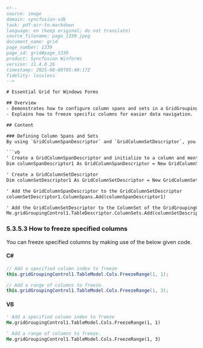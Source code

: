 ```html
<!-- 
source: image
domain: syncfusion-sdk
task: pdf-ocr-to-markdown
language: en (keep original; do not translate)
source_filename: page_1339.jpeg
document_name: grid
page_number: 1339
page_id: grid#page_1339
product: Syncfusion Winforms
version: 11.4.0.26
timestamp: 2025-08-09T05:48:17Z
fidelity: lossless
-->

# Essential Grid for Windows Forms

## Overview
- Demonstrates how to configure column spans and sets in a GridGroupingControl.
- Explains how to freeze specific columns for easier data navigation.

## Content

### Defining Column Spans and Sets
By using `GridColumnSpanDescriptor` and `GridColumnSetDescriptor`, you can customize how columns are displayed in the GridGroupingControl.

```vb
' Create a GridColumnSpanDescriptor and initialize to a column and mention its location to display
Dim columnSpanDescriptor1 As GridColumnSpanDescriptor = New GridColumnSpanDescriptor("Name", "ROC0")

' Create a GridColumnSetDescriptor
Dim columnSetDescriptor1 As GridColumnSetDescriptor = New GridColumnSetDescriptor()

' Add the GridColumnSpanDescriptor to the GridColumnSetDescriptor
columnSetDescriptor1.ColumnSpans.Add(columnSpanDescriptor1)

' Add the GridColumnSetDescriptor to the ColumnSet of the GridGroupingControl through the TableDescriptor.
Me.gridGroupingControl1.TableDescriptor.ColumnSets.Add(columnSetDescriptor1)
```

### 5.3.5.3 How to freeze specified columns

You can freeze specified columns by making use of the below given code.

#### C#
```csharp
// Add a specified column index to freeze
this.gridGroupingControl1.TableModel.Cols.FreezeRange(1, 1);

// Add a range of columns to freeze.
this.gridGroupingControl1.TableModel.Cols.FreezeRange(1, 3);
```

#### VB
```vb
' Add a specified column index to freeze
Me.gridGroupingControl1.TableModel.Cols.FreezeRange(1, 1)

' Add a range of columns to freeze.
Me.gridGroupingControl1.TableModel.Cols.FreezeRange(1, 3)
```

<!-- tags: [gridgroupingcontrol, columnspan, columnset, freeze] keywords: [column span, column set, freeze columns, grid grouping control, Syncfusion Winforms, TableDescriptor, GridColumnSpanDescriptor, GridColumnSetDescriptor, .NET] -->
```